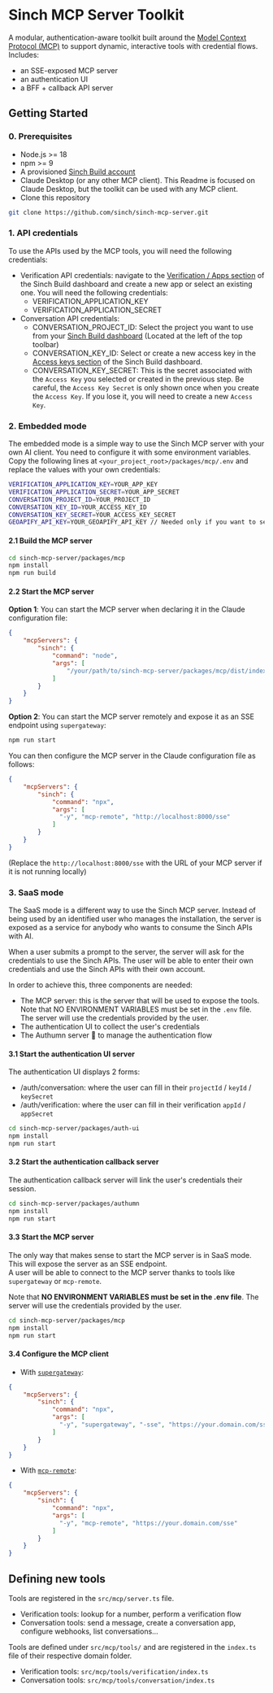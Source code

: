 # Sinch MCP Server Toolkit

A modular, authentication-aware toolkit built around the [Model Context Protocol (MCP)](https://modelcontext.org) to support dynamic, interactive tools with credential flows. Includes:
 - an SSE-exposed MCP server
 - an authentication UI
 - a BFF + callback API server

## Getting Started

### 0. Prerequisites

  - Node.js >= 18
  - npm >= 9
  - A provisioned [Sinch Build account](https://dashboard.sinch.com/dashboard)
  - Claude Desktop (or any other MCP client). This Readme is focused on Claude Desktop, but the toolkit can be used with any MCP client.
  - Clone this repository

```bash
git clone https://github.com/sinch/sinch-mcp-server.git
```

### 1. API credentials

To use the APIs used by the MCP tools, you will need the following credentials:
- Verification API credentials: navigate to the [Verification / Apps section](https://dashboard.sinch.com/verification/apps) of the Sinch Build dashboard and create a new app or select an existing one. You will need the following credentials:
    - VERIFICATION_APPLICATION_KEY
    - VERIFICATION_APPLICATION_SECRET
- Conversation API credentials:
    - CONVERSATION_PROJECT_ID: Select the project you want to use from your [Sinch Build dashboard](https://dashboard.sinch.com/dashboard) (Located at the left of the top toolbar)
    - CONVERSATION_KEY_ID: Select or create a new access key in the [Access keys section](https://dashboard.sinch.com/settings/access-keys) of the Sinch Build dashboard.
    - CONVERSATION_KEY_SECRET: This is the secret associated with the `Access Key` you selected or created in the previous step. Be careful, the `Access Key Secret` is only shown once when you create the `Access Key`. If you lose it, you will need to create a new `Access Key`.


### 2. Embedded mode

The embedded mode is a simple way to use the Sinch MCP server with your own AI client. You need to configure it with some environment variables.<br>
Copy the following lines at `<your_project_root>/packages/mcp/.env` and replace the values with your own credentials:
```bash
VERIFICATION_APPLICATION_KEY=YOUR_APP_KEY
VERIFICATION_APPLICATION_SECRET=YOUR_APP_SECRET
CONVERSATION_PROJECT_ID=YOUR_PROJECT_ID
CONVERSATION_KEY_ID=YOUR_ACCESS_KEY_ID
CONVERSATION_KEY_SECRET=YOUR_ACCESS_KEY_SECRET
GEOAPIFY_API_KEY=YOUR_GEOAPIFY_API_KEY // Needed only if you want to send location messages: it converts an address to a lat/lon
```

#### 2.1 Build the MCP server

```bash
cd sinch-mcp-server/packages/mcp
npm install
npm run build
```

#### 2.2 Start the MCP server

**Option 1**: You can start the MCP server when declaring it in the Claude configuration file:

```json
{
    "mcpServers": {
        "sinch": {
            "command": "node",
            "args": [
                "/your/path/to/sinch-mcp-server/packages/mcp/dist/index.js"
            ]
        }
    }
}
```

**Option 2**: You can start the MCP server remotely and expose it as an SSE endpoint using `supergateway`:

```bash
npm run start
```
You can then configure the MCP server in the Claude configuration file as follows:
```json
{
    "mcpServers": {
        "sinch": {
            "command": "npx",
            "args": [
              "-y", "mcp-remote", "http://localhost:8000/sse"
            ]
        }
    }
}
```
(Replace the `http://localhost:8000/sse` with the URL of your MCP server if it is not running locally)

### 3. SaaS mode

The SaaS mode is a different way to use the Sinch MCP server. Instead of being used by an identified user who manages the installation, the server is exposed as a service for anybody who wants to consume the Sinch APIs with AI.

When a user submits a prompt to the server, the server will ask for the credentials to use the Sinch APIs. The user will be able to enter their own credentials and use the Sinch APIs with their own account.

In order to achieve this, three components are needed:
 - The MCP server: this is the server that will be used to expose the tools. Note that NO ENVIRONMENT VARIABLES must be set in the `.env` file. The server will use the credentials provided by the user.
 - The authentication UI to collect the user's credentials
 - The Authumn server 🍁 to manage the authentication flow

#### 3.1 Start the authentication UI server

The authentication UI displays 2 forms:
- /auth/conversation: where the user can fill in their `projectId` / `keyId` / `keySecret`
- /auth/verification: where the user can fill in their verification `appId` / `appSecret`

```bash
cd sinch-mcp-server/packages/auth-ui
npm install
npm run start
```

#### 3.2 Start the authentication callback server

The authentication callback server will link the user's credentials their session.
```bash
cd sinch-mcp-server/packages/authumn
npm install
npm run start
```

#### 3.3 Start the MCP server

The only way that makes sense to start the MCP server is in SaaS mode. This will expose the server as an SSE endpoint.<br>
A user will be able to connect to the MCP server thanks to tools like `supergateway` or `mcp-remote`.

Note that **NO ENVIRONMENT VARIABLES must be set in the .env file**. The server will use the credentials provided by the user.

```bash
cd sinch-mcp-server/packages/mcp
npm install
npm run start
```

#### 3.4 Configure the MCP client

 - With [`supergateway`](https://www.npmjs.com/package/supergateway):

```json
{
    "mcpServers": {
        "sinch": {
            "command": "npx",
            "args": [
              "-y", "supergateway", "-sse", "https://your.domain.com/sse"
            ]
        }
    }
}
```

 - With [`mcp-remote`](https://www.npmjs.com/package/mcp-remote):
```json
{
    "mcpServers": {
        "sinch": {
            "command": "npx",
            "args": [
              "-y", "mcp-remote", "https://your.domain.com/sse"
            ]
        }
    }
}
```

## Defining new tools

Tools are registered in the `src/mcp/server.ts` file.
 - Verification tools: lookup for a number, perform a verification flow
 - Conversation tools: send a message, create a conversation app, configure webhooks, list conversations...

Tools are defined under `src/mcp/tools/` and are registered in the `index.ts` file of their respective domain folder.
 - Verification tools: `src/mcp/tools/verification/index.ts`
 - Conversation tools: `src/mcp/tools/conversation/index.ts`
